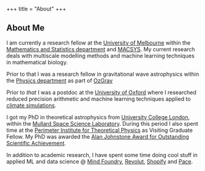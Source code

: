 +++
title = "About"
+++

## About Me

I am currently a research fellow at the [University of Melbourne](https://physics.unimelb.edu.au/) within the [Mathematics and Statistics department](https://ms.unimelb.edu.au) and [MACSYS](https://macsys.org). My current research deals with multiscale modelling methods and machine learning techniques in mathematical biology. 

Prior to that I was a research fellow in gravitational wave astrophysics within the [Physics department](https://physics.unimelb.edu.au) as part of [OzGrav](https://www.ozgrav.org) 

Prior to _that_ I was a postdoc at the [University of Oxford](https://www.physics.ox.ac.uk/research/group/predictability-weather-and-climate) where I researched reduced precision arithmetic and machine learning techniques applied to [climate simulations](https://www.pnas.org/doi/10.1073/pnas.1906691116).

I got my PhD in theoretical astrophysics from [University College London](https://www.ucl.ac.uk/), within the [Mullard Space Science Laboratory](https://www.ucl.ac.uk/mssl/). During this period I also spent time at the [Perimeter Institute for Theoretical Physics](https://perimeterinstitute.ca/) as Visiting Graduate Fellow. My PhD was awarded the [Alan Johnstone Award for Outstanding Scientific Achievement](https://www.ucl.ac.uk/mssl/department/space-climate-physics-awards).

In addition to academic research, I have spent some time doing cool stuff in applied ML and data science @ [Mind Foundry](https://www.mindfoundry.ai/), [Revolut](https://www.revolut.com/discover-our-company/), [Shopify](https://www.shopify.com/careers) and [Pace](https://www.crunchbase.com/organization/pacerevenue).

